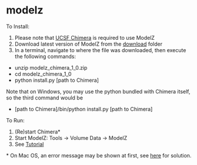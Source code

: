 # modelz

To Install:

1. Please note that <a href="https://www.cgl.ucsf.edu/chimera/">UCSF Chimera</a> is required to use ModelZ
2. Download latest version of ModelZ from the <a href="https://github.com/gregdp/modelz/tree/master/download">download</a> folder
3. In a terminal, navigate to where the file was downloaded, then execute the following commands:
* unzip modelz_chimera_1_0.zip
* cd modelz_chimera_1_0
* python install.py [path to Chimera]

Note that on Windows, you may use the python bundled with Chimera itself, so the third command would be
* [path to Chimera]/bin/python install.py [path to Chimera]

To Run:
1. (Re)start Chimera*
2. Start ModelZ: Tools -> Volume Data -> ModelZ
3. See [Tutorial](https://github.com/gregdp/modelz/blob/master/tutorials/Tutorial-ModelZ.pdf)

\* On Mac OS, an error message may be shown at first, see [here](https://www.santoshsrinivas.com/disable-gatekeeper-in-macos-sierra/) for solution.
